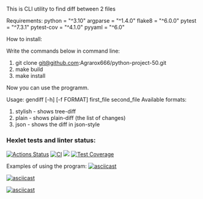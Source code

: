This is CLI utility to find diff between 2 files

Requirements:
python = "^3.10"
argparse = "^1.4.0"
flake8 = "^6.0.0"
pytest = "^7.3.1"
pytest-cov = "^4.1.0"
pyyaml = "^6.0"

How to install:

Write the commands below in command line:

1. git clone git@github.com:Agrarox666/python-project-50.git
2. make build
3. make install

Now you can use the programm.

Usage:
gendiff [-h] [-f FORMAT] first_file second_file
Available formats:

1. stylish - shows tree-diff
2. plain - shows plain-diff (the list of changes)
3. json - shows the diff in json-style 

### Hexlet tests and linter status:
[![Actions Status](https://github.com/Agrarox666/python-project-50/workflows/hexlet-check/badge.svg)](https://github.com/Agrarox666/python-project-50/actions) [![CI](https://github.com/Agrarox666/python-project-50/actions/workflows/test.yml/badge.svg)](https://github.com/Agrarox666/python-project-50/actions/workflows/test.yml) <a href="https://codeclimate.com/github/Agrarox666/python-project-50/maintainability"><img src="https://api.codeclimate.com/v1/badges/fc1464fbf627ca6f83e8/maintainability" /></a> [![Test Coverage](https://api.codeclimate.com/v1/badges/ab942f403a5d0e3197b6/test_coverage)](https://codeclimate.com/github/Agrarox666/python-project-50/test_coverage)

Examples of using the program:
[![asciicast](https://asciinema.org/a/kpGrv2V7ayxKShbqBzeYPng6U.svg)](https://asciinema.org/a/kpGrv2V7ayxKShbqBzeYPng6U)

[![asciicast](https://asciinema.org/a/Lmc7YiJMkjzZv6N7IyAKruQcP.svg)](https://asciinema.org/a/Lmc7YiJMkjzZv6N7IyAKruQcP)

[![asciicast](https://asciinema.org/a/CVAWg0T7UQlN5BnCRj9GOfckG.svg)](https://asciinema.org/a/CVAWg0T7UQlN5BnCRj9GOfckG)

